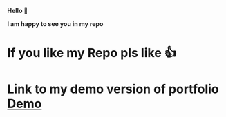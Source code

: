 **Hello 👋**

**I am happy to see you in my repo**

# If you like my Repo pls like 👍

# Link to my demo version of portfolio [Demo]()
